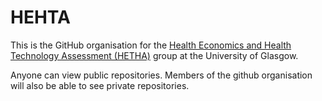 # HEHTA

This is the GitHub organisation for the [Health Economics and Health Technology Assessment (HETHA)](https://www.gla.ac.uk/schools/healthwellbeing/research/hehta/) group at the University of Glasgow.

Anyone can view public repositories. Members of the github organisation will also be able to see private repositories.
